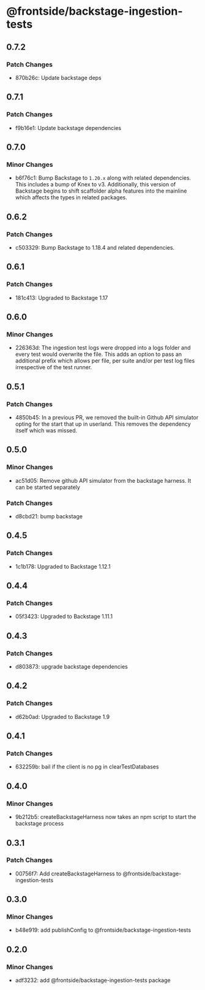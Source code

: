 # @frontside/backstage-ingestion-tests

## 0.7.2

### Patch Changes

- 870b26c: Update backstage deps

## 0.7.1

### Patch Changes

- f9b16e1: Update backstage dependencies

## 0.7.0

### Minor Changes

- b6f76c1: Bump Backstage to `1.20.x` along with related dependencies. This includes a bump of Knex to v3. Additionally, this version of Backstage begins to shift scaffolder alpha features into the mainline which affects the types in related packages.

## 0.6.2

### Patch Changes

- c503329: Bump Backstage to 1.18.4 and related dependencies.

## 0.6.1

### Patch Changes

- 181c413: Upgraded to Backstage 1.17

## 0.6.0

### Minor Changes

- 226363d: The ingestion test logs were dropped into a logs folder and every test would overwrite the file. This adds an option to pass an additional prefix which allows per file, per suite and/or per test log files irrespective of the test runner.

## 0.5.1

### Patch Changes

- 4850b45: In a previous PR, we removed the built-in Github API simulator opting for the start that up in userland. This removes the dependency itself which was missed.

## 0.5.0

### Minor Changes

- ac51d05: Remove github API simulator from the backstage harness. It can
  be started separately

### Patch Changes

- d8cbd21: bump backstage

## 0.4.5

### Patch Changes

- 1c1b178: Upgraded to Backstage 1.12.1

## 0.4.4

### Patch Changes

- 05f3423: Upgraded to Backstage 1.11.1

## 0.4.3

### Patch Changes

- d803873: upgrade backstage dependencies

## 0.4.2

### Patch Changes

- d62b0ad: Upgraded to Backstage 1.9

## 0.4.1

### Patch Changes

- 632259b: bail if the client is no pg in clearTestDatabases

## 0.4.0

### Minor Changes

- 9b212b5: createBackstageHarness now takes an npm script to start the backstage process

## 0.3.1

### Patch Changes

- 00756f7: Add createBackstageHarness to @frontside/backstage-ingestion-tests

## 0.3.0

### Minor Changes

- b48e919: add publishConfig to @frontside/backstage-ingestion-tests

## 0.2.0

### Minor Changes

- adf3232: add @frontside/backstage-ingestion-tests package
